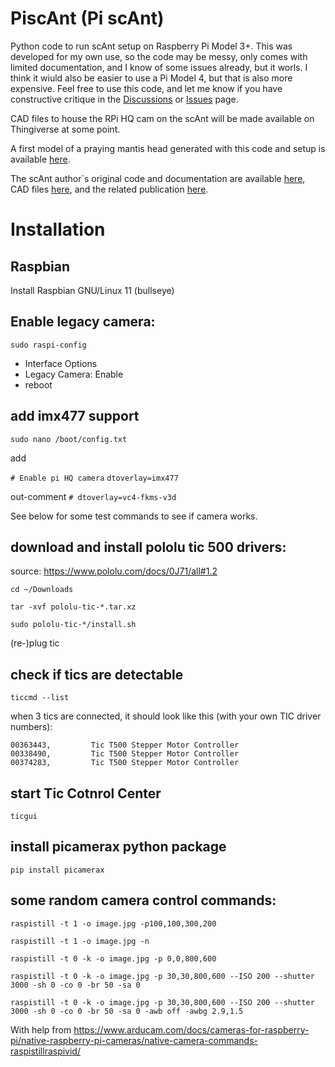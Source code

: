 # PiscAnt (Pi scAnt)
Python code to run scAnt setup on Raspberry Pi Model 3+. This was developed for my own use, so the code may be messy, only comes with limited documentation, and I know of some issues already, but it worls. I think it wiuld also be easier to use a Pi Model 4, but that is also more expensive. Feel free to use this code, and let me know if you have constructive critique in the [Discussions](https://github.com/Peter-T-Ruehr/PiscAnt/discussions) or [Issues](https://github.com/Peter-T-Ruehr/PiscAnt/issues) page.

CAD files to house the RPi HQ cam on the scAnt will be made available on Thingiverse at some point.

A first model of a praying mantis head generated with this code and setup is available [here](https://skfb.ly/ourV8).

The scAnt author`s original code and documentation are available [here](https://github.com/evo-biomech/scAnt), CAD files [here](https://www.thingiverse.com/thing:4694713), and the related publication [here](https://peerj.com/articles/11155/).

# Installation
## Raspbian
Install Raspbian GNU/Linux 11 (bullseye)

## Enable legacy camera:
`sudo raspi-config`
  * Interface Options
  * Legacy Camera: Enable
  * reboot
  
## add imx477 support
`sudo nano /boot/config.txt`

add

`# Enable pi HQ camera`
`dtoverlay=imx477`

out-comment
`# dtoverlay=vc4-fkms-v3d`

See below for some test commands to see if camera works.

## download and install pololu tic 500 drivers:
source: https://www.pololu.com/docs/0J71/all#1.2

`cd ~/Downloads`

`tar -xvf pololu-tic-*.tar.xz`

`sudo pololu-tic-*/install.sh`

(re-)plug tic

## check if tics are detectable
`ticcmd --list`

when 3 tics are connected, it should look like this (with your own TIC driver numbers):

`00363443,         Tic T500 Stepper Motor Controller            
00338490,         Tic T500 Stepper Motor Controller            
00374283,         Tic T500 Stepper Motor Controller`

## start Tic Cotnrol Center
`ticgui`

## install picamerax python package
`pip install picamerax`

## some random camera control commands:
`raspistill -t 1 -o image.jpg -p100,100,300,200`

`raspistill -t 1 -o image.jpg -n`

`raspistill -t 0 -k -o image.jpg -p 0,0,800,600`

`raspistill -t 0 -k -o image.jpg -p 30,30,800,600 --ISO 200 --shutter 3000 -sh 0 -co 0 -br 50 -sa 0`

`raspistill -t 0 -k -o image.jpg -p 30,30,800,600 --ISO 200 --shutter 3000 -sh 0 -co 0 -br 50 -sa 0 -awb off -awbg 2.9,1.5`

With help from
https://www.arducam.com/docs/cameras-for-raspberry-pi/native-raspberry-pi-cameras/native-camera-commands-raspistillraspivid/

